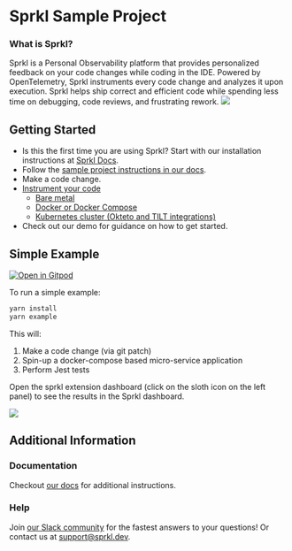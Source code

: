 # Sprkl Sample Project
### What is Sprkl?
Sprkl is a Personal Observability platform that provides personalized feedback on your code changes while coding in the IDE. Powered by OpenTelemetry, Sprkl instruments every code change and analyzes it upon execution. Sprkl helps ship correct and efficient code while spending less time on debugging, code reviews, and frustrating rework.
![](https://lh5.googleusercontent.com/Gr0zXiDAvHUykcbo9YDGWxs-g71OG_tffLMTWQLT-FRtaO2zRXcJoENOAtZfpcaloenG1z9iioOzvRl3gMNWPfnOxW_VdlCHOJFsyxe4ehHPGcWGld57OH6yf2FV13bsJlKUH9C786pERUAcyBuLP3TrDVD9h0YCu-WYXQEqD0BNRiMif6Klb0Xi4Tu75Q)

## Getting Started
- Is this the first time you are using Sprkl? Start with our installation instructions at [Sprkl Docs](https://docs.sprkl.dev/v/getting-started/install-sprkl).
- Follow the [sample project instructions in our docs](https://docs.sprkl.dev/v/getting-started/start-with-a-sample-project-with-docker-compose).
- Make a code change.
- [Instrument your code](https://docs.sprkl.dev/v/getting-started/instrument-your-code)
  - [Bare metal](https://docs.sprkl.dev/v/getting-started/instrument-your-code/bare-metal)
  - [Docker or Docker Compose](https://docs.sprkl.dev/v/getting-started/instrument-your-code/docker)
  - [Kubernetes cluster (Okteto and TILT integrations)](https://docs.sprkl.dev/v/getting-started/instrument-your-code/kubernetes)
- Check out our demo for guidance on how to get started.

## Simple Example
[![Open in Gitpod](https://gitpod.io/button/open-in-gitpod.svg)](https://gitpod.io/#https://github.com/sprkl-dev/use-sprkl)

To run a simple example:

```bash
yarn install
yarn example
```

This will:
1. Make a code change (via git patch)
2. Spin-up a docker-compose based micro-service application 
3. Perform Jest tests

Open the sprkl extension dashboard (click on the sloth icon on the left panel) to see the results in the Sprkl dashboard.

![](https://4118827466-files.gitbook.io/~/files/v0/b/gitbook-x-prod.appspot.com/o/spaces%2F7cSKJLM2UySjJPZcsjUE%2Fuploads%2Fxash0JAyLqv07n3NM6rG%2Fimage%205.png?alt=media&token=2d7162af-4406-42e8-86b6-c28480b2faa3)

## Additional Information

### Documentation
Checkout [our docs](https://docs.sprkl.dev/v/) for additional instructions.

### Help
Join [our Slack community](https://sprkl-community.slack.com/ssb/redirect) for the fastest answers to your questions! Or contact us at support@sprkl.dev.
